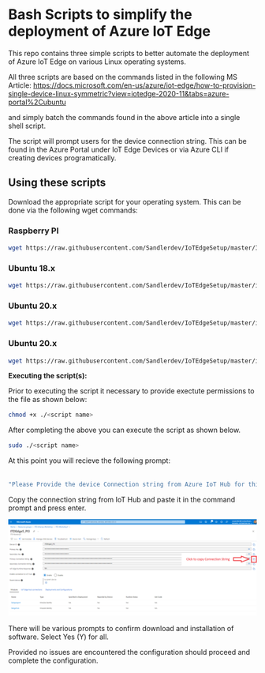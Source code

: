 # Bash Scripts to simplify the deployment of Azure IoT Edge

This repo contains three simple scripts to better automate the deployment of Azure IoT Edge on various Linux operating systems.

All three scripts are based on the commands listed in the following MS Article: 
https://docs.microsoft.com/en-us/azure/iot-edge/how-to-provision-single-device-linux-symmetric?view=iotedge-2020-11&tabs=azure-portal%2Cubuntu

and simply batch the commands found in the above article into a single shell script.  

The script will prompt users for the device connection string. This can be found in the Azure Portal under IoT Edge Devices or via Azure CLI if creating devices programatically. 

## Using these scripts

Download the appropriate script for your operating system. This can be done via the following wget commands:

### Raspberry PI

```bash
wget https://raw.githubusercontent.com/Sandlerdev/IoTEdgeSetup/master/IoTEdgeSetup_PI.sh
```

### Ubuntu 18.x

```bash
wget https://raw.githubusercontent.com/Sandlerdev/IoTEdgeSetup/master/ioTEdgeSetup_ubuntu18.sh
```

### Ubuntu 20.x

```bash
wget https://raw.githubusercontent.com/Sandlerdev/IoTEdgeSetup/master/ioTEdgeSetup_ubuntu20.sh
```

### Ubuntu 20.x

```bash
wget https://raw.githubusercontent.com/Sandlerdev/IoTEdgeSetup/master/ioTEdgeSetup_ubuntu22.sh
```


**Executing the script(s):**

Prior to executing the script it necessary to provide exectute permissions to the file as shown below:



```bash
chmod +x ./<script name>
```
After completing the above you can execute the script as shown below.

```bash
sudo ./<script name>
```

At this point you will recieve the following prompt:

```bash

"Please Provide the device Connection string from Azure IoT Hub for this device."

```

Copy the connection string from IoT Hub and paste it in the command prompt and press enter. 

![constring](./images/connectionString.png)

There will be various prompts to confirm download and installation of software.  Select Yes (Y) for all.

Provided no issues are encountered the configuration should proceed and complete the configuration.